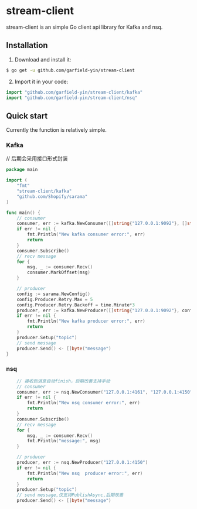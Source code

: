 # stream-client
stream-client is an simple Go client api library for Kafka and nsq.

## Installation
1. Download and install it:

```sh
$ go get -u github.com/garfield-yin/stream-client
```

2. Import it in your code:

```go
import "github.com/garfield-yin/stream-client/kafka"
import "github.com/garfield-yin/stream-client/nsq"
```

## Quick start
Currently the function is relatively simple.

### Kafka
// 后期会采用接口形式封装
```go
package main

import (
	"fmt"
	"stream-client/kafka"
	"github.com/Shopify/sarama"
)

func main() {
	// consumer
	consumer, err := kafka.NewConsumer([]string{"127.0.0.1:9092"}, []string{"topic_1"}, "group")
	if err != nil {
		fmt.Println("New kafka consumer error:", err)
		return
	}
	consumer.Subscribe()
	// recv message
	for {
		msg, _ := consumer.Recv()
		consumer.MarkOffset(msg)
	}

	// producer
	config := sarama.NewConfig()
	config.Producer.Retry.Max = 5
	config.Producer.Retry.Backoff = time.Minute*3
	producer, err := kafka.NewProducer([]string{"127.0.0.1:9092"}, config)
	if err != nil {
		fmt.Println("New kafka producer error:", err)
		return
	}
	producer.Setup("topic")
	// send message
	producer.Send() <- []byte("message")
}

```

### nsq
```go
    // 接收到消息自动finish，后期改善支持手动
	// consumer
	consumer, err := nsq.NewConsumer("127.0.0.1:4161", "127.0.0.1:4150", "topic", "channel")
	if err != nil {
		fmt.Println("New nsq consumer error:", err)
		return
	}
	consumer.Subscribe()
	// recv message
	for {
		msg, _ := consumer.Recv()
		fmt.Println("message:", msg)
	}

	// producer
	producer, err := nsq.NewProducer("127.0.0.1:4150")
	if err != nil {
		fmt.Println("New nsq  producer error:", err)
		return
	}
	producer.Setup("topic")
	// send message,仅支持PublishAsync,后期改善
	producer.Send() <- []byte("message")

```